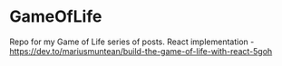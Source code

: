 # GameOfLife

Repo for my Game of Life series of posts.
React implementation - https://dev.to/mariusmuntean/build-the-game-of-life-with-react-5goh

